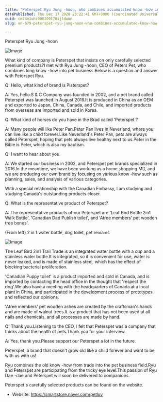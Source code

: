 ```yaml
---
title: "Peterspet Ryu Jung -hoon, who combines accumulated know -how into the pet field"
datePublished: Thu Dec 17 2020 23:22:41 GMT+0000 (Coordinated Universal Time)
cuid: cm74m1uhz000209l70ijldwun
slug: en-679-peterspet-ryu-jung-hoon-who-combines-accumulated-know-how-into-the-pet-field

---
```



Peterspet Ryu Jung -hoon

![Image](https://cdn.hashnode.com/res/hashnode/image/upload/v1739527985228/6a436637-f380-419a-9fda-354fb69b7eb5.jpeg)

What kind of company is Peterspet that insists on only carefully selected premium products?I met with Ryu Jung -hoon, CEO of Peters Pet, who combines long know -how into pet business.Below is a question and answer with Peterspet Ryu.

Q: Hello, what kind of brand is Pisterspet?

A: Yes, hello.S & C Company was founded in 2002, and a pet brand called Peterspet was launched in August 2016.It is produced in China as an OEM and exported to Japan, China, Canada, and Chile, and imported products from overseas are imported and sold in Korea.

Q: What kind of horses do you have in the Brad called 'Peterspet'?

A: Many people will like Peter Pan.Peter Pan lives in Neverland, where you can live like a child forever.Like Neverland's Peter Pan, pets are always called Peterspet, hoping that pets always live healthy next to us.Peter in the Bible is Peter, which is also my baptism.

Q: I want to hear about you.

A: We started our business in 2002, and Peterspet pet brands specialized in 2016.In the meantime, we have been working as a home shopping MD, and we are producing our own brand by focusing on various know -how such as planning, sales, and analysis of various categories.

With a special relationship with the Canadian Embassy, ​​I am studying and studying Canada's outstanding products closer.

Q: What is the representative product of Peterspet?

A: The representative products of our Peterspet are 'Leaf Bird Bottle 2in1 Walk Bottle', 'Canadian Dad Publish toilet', and 'Atree members' pet wooden tree bones'.

(From left) 2 in 1 water bottle, dog toilet, pet remains

![Image](https://cdn.hashnode.com/res/hashnode/image/upload/v1739527987243/062c7a36-3e4d-4cf9-a610-c271784eb8fa.png)

The Leaf Bird 2in1 Trail Trade is an integrated water bottle with a cup and a stainless water bottle.It is integrated, so it is convenient for use, water is never leaked, and is made of stainless steel, which has the effect of blocking bacterial proliferation.

'Canadian Puppy toilet' is a product imported and sold in Canada, and is imported by contacting the head office in the thought that 'respect the dog'.We also have a meeting with the headquarters of Canada at a local plant in China, and participated in the development process of prototypes and reflected our opinions.

'Atree members' pet wooden ashes are created by the craftsman's hands and are made of walnut trees.It is a product that has not been used at all nails and chemicals, and all processes are made by hand.

Q: Thank you.Listening to the CEO, I felt that Peterspet was a company that thinks about the health of pets.Thank you for your interview.

A: Yes, thank you.Please support our Peterspet a lot in the future.

Peterspet, a brand that doesn't grow old like a child forever and want to be with us with us!

Ryu combines the old know -how from trade into the pet business field.Ryu and Peterspet are participating from the tricky eye level.This passion of Ryu Dae -dae and Peterspet will soon be delivered to companions.

Peterspet's carefully selected products can be found on the website.

- Website: https://smartstore.naver.com/petluv